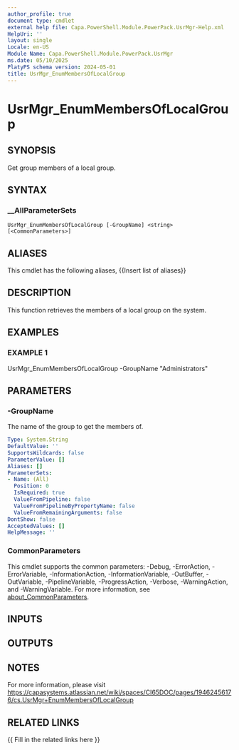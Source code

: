 ```yaml
---
author_profile: true
document type: cmdlet
external help file: Capa.PowerShell.Module.PowerPack.UsrMgr-Help.xml
HelpUri: ''
layout: single
Locale: en-US
Module Name: Capa.PowerShell.Module.PowerPack.UsrMgr
ms.date: 05/10/2025
PlatyPS schema version: 2024-05-01
title: UsrMgr_EnumMembersOfLocalGroup
---
```


# UsrMgr_EnumMembersOfLocalGroup

## SYNOPSIS

Get group members of a local group.

## SYNTAX

### __AllParameterSets

```
UsrMgr_EnumMembersOfLocalGroup [-GroupName] <string> [<CommonParameters>]
```

## ALIASES

This cmdlet has the following aliases,
  {{Insert list of aliases}}

## DESCRIPTION

This function retrieves the members of a local group on the system.

## EXAMPLES

### EXAMPLE 1

UsrMgr_EnumMembersOfLocalGroup -GroupName "Administrators"

## PARAMETERS

### -GroupName

The name of the group to get the members of.

```yaml
Type: System.String
DefaultValue: ''
SupportsWildcards: false
ParameterValue: []
Aliases: []
ParameterSets:
- Name: (All)
  Position: 0
  IsRequired: true
  ValueFromPipeline: false
  ValueFromPipelineByPropertyName: false
  ValueFromRemainingArguments: false
DontShow: false
AcceptedValues: []
HelpMessage: ''
```

### CommonParameters

This cmdlet supports the common parameters: -Debug, -ErrorAction, -ErrorVariable,
-InformationAction, -InformationVariable, -OutBuffer, -OutVariable, -PipelineVariable,
-ProgressAction, -Verbose, -WarningAction, and -WarningVariable. For more information, see
[about_CommonParameters](https://go.microsoft.com/fwlink/?LinkID=113216).

## INPUTS

## OUTPUTS

## NOTES

For more information, please visit https://capasystems.atlassian.net/wiki/spaces/CI65DOC/pages/19462456176/cs.UsrMgr+EnumMembersOfLocalGroup


## RELATED LINKS

{{ Fill in the related links here }}


